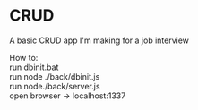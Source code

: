 # CRUD
A basic CRUD app I'm making for a job interview

How to:   
run dbinit.bat  
run node ./back/dbinit.js  
run node./back/server.js  
open browser -> localhost:1337  
